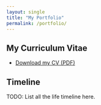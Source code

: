 ```yaml
---
layout: single
title: "My Portfolio"
permalink: /portfolio/
---
```


## My Curriculum Vitae

- [Download my CV (PDF)](path-to-CV)

## Timeline

TODO: List all the life timeline here.

